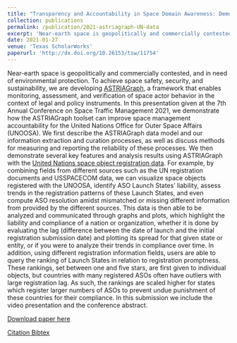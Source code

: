 ```yaml
---
title: "Transparency and Accountability in Space Domain Awareness: Demonstrating ASTRIAGraph's Capabilities with the United Nations Registry Data"
collection: publications
permalink: /publication/2021-astriagraph-UN-data
excerpt: 'Near-earth space is geopolitically and commercially contested, and in need of environmental protection. To achieve space safety, security, and sustainability, we are developing ASTRIAGraph, a framework that enables monitoring, assessment, and verification of space actor behavior in the context of legal and policy instruments.'
date: 2021-01-27
venue: 'Texas ScholarWorks'
paperurl: 'http://dx.doi.org/10.26153/tsw/11754'
---
```

Near-earth space is geopolitically and commercially contested, and in need of environmental protection. To achieve space safety, security, and sustainability, we are developing <a href='http://astria.tacc.utexas.edu/AstriaGraph/'>ASTRIAGraph</a>, a framework that enables monitoring, assessment, and verification of space actor behavior in the context of legal and policy instruments. In this presentation given at the 7th Annual Conference on Space Traffic Management 2021, we demonstrate how the ASTRIAGraph toolset can improve space management accountability for the United Nations Office for Outer Space Affairs (UNOOSA). We first describe the ASTRIAGraph data model and our information extraction and curation processes, as well as discuss methods for measuring and reporting the reliability of these processes. We then demonstrate several key features and analysis results using ASTRIAGraph with the <a href='https://www.unoosa.org/oosa/en/spaceobjectregister/index.html'>United Nations space object registration data</a>. For example, by combining fields from different sources such as the UN registration documents and USSPACECOM data, we can visualize space objects registered with the UNOOSA, identify ASO Launch States’ liability, assess trends in the registration patterns of these Launch States, and even compute ASO resolution amidst mismatched or missing different information from provided by the different sources. This data is then able to be analyzed and communicated through graphs and plots, which highlight the liability and compliance of a nation or organization, whether it is done by evaluating the lag (difference between the date of launch and the initial registration submission date) and plotting its spread for that given state or entity, or if you were to analyze their trends in compliance over time. In addition, using different registration information fields, users are able to query the ranking of Launch States in relation to registration promptness. These rankings, set between one and five stars, are first given to individual objects, but countries with many registered ASOs often have outliers with large registration lag. As such, the rankings are scaled higher for states which register larger numbers of ASOs to prevent undue punishment of these countries for their compliance. In this submission we include the video presentation and the conference abstract.

[Download paper here](http://dx.doi.org/10.26153/tsw/11754)

[Citation Bibtex](https://scholar.googleusercontent.com/scholar.bib?q=info:u0nRx1lQGUsJ:scholar.google.com/&output=citation&scisdr=CgLNbWkeENbzgYqZTH8:AAZF9b8AAAAAaDefVH-oq0y7vEhsOKzlwZeinYA&scisig=AAZF9b8AAAAAaDefVEVEE9sBZlU8sRsNm3R1E8Y&scisf=4&ct=citation&cd=-1&hl=en&scfhb=1)